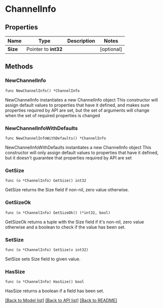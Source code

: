 # ChannelInfo

## Properties

Name | Type | Description | Notes
------------ | ------------- | ------------- | -------------
**Size** | Pointer to **int32** |  | [optional] 

## Methods

### NewChannelInfo

`func NewChannelInfo() *ChannelInfo`

NewChannelInfo instantiates a new ChannelInfo object
This constructor will assign default values to properties that have it defined,
and makes sure properties required by API are set, but the set of arguments
will change when the set of required properties is changed

### NewChannelInfoWithDefaults

`func NewChannelInfoWithDefaults() *ChannelInfo`

NewChannelInfoWithDefaults instantiates a new ChannelInfo object
This constructor will only assign default values to properties that have it defined,
but it doesn't guarantee that properties required by API are set

### GetSize

`func (o *ChannelInfo) GetSize() int32`

GetSize returns the Size field if non-nil, zero value otherwise.

### GetSizeOk

`func (o *ChannelInfo) GetSizeOk() (*int32, bool)`

GetSizeOk returns a tuple with the Size field if it's non-nil, zero value otherwise
and a boolean to check if the value has been set.

### SetSize

`func (o *ChannelInfo) SetSize(v int32)`

SetSize sets Size field to given value.

### HasSize

`func (o *ChannelInfo) HasSize() bool`

HasSize returns a boolean if a field has been set.


[[Back to Model list]](../README.md#documentation-for-models) [[Back to API list]](../README.md#documentation-for-api-endpoints) [[Back to README]](../README.md)


